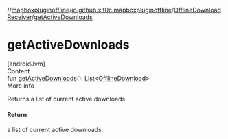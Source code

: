 //[mapboxpluginoffline](../../../index.md)/[io.github.xit0c.mapboxpluginoffline](../index.md)/[OfflineDownloadReceiver](index.md)/[getActiveDownloads](get-active-downloads.md)



# getActiveDownloads  
[androidJvm]  
Content  
fun [getActiveDownloads](get-active-downloads.md)(): [List](https://kotlinlang.org/api/latest/jvm/stdlib/kotlin.collections/-list/index.html)<[OfflineDownload](../../io.github.xit0c.mapboxpluginoffline.model/-offline-download/index.md)>  
More info  


Returns a list of current active downloads.



#### Return  


a list of current active downloads.

  



